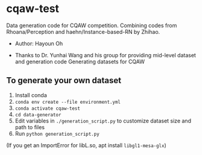 # cqaw-test

Data generation code for CQAW competition. 
Combining codes from Rhoana/Perception and haehn/Instance-based-RN by Zhihao.

- Author: Hayoun Oh

- Thanks to Dr. Yunhai Wang and his group for providing mid-level dataset and generation code
Generating datasets for CQAW

## To generate your own dataset
1. Install conda
2. `conda env create --file environment.yml`
3. `conda activate cqaw-test`
4.  `cd data-generator`
5. Edit variables in `./generation_script.py` to customize dataset size and path to files
6. Run `python generation_script.py` 

(If you get an ImportError for libL.so, apt install `libgl1-mesa-glx`) 
